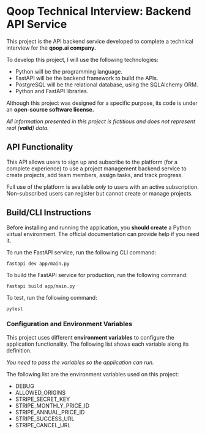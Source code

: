 # Qoop Technical Interview: Backend API Service

This project is the API backend service developed to complete a technical interview for the **qoop.ai company.**

To develop this project, I will use the following technologies:

- Python will be the programming language.
- FastAPI will be the backend framework to build the APIs.
- PostgreSQL will be the relational database, using the SQLAlchemy ORM.
- Python and FastAPI libraries.

Although this project was designed for a specific purpose, its code is under an **open-source software license.**

_All information presented in this project is fictitious and does not represent real (**valid**) data._

## API Functionality

This API allows users to sign up and subscribe to the platform (for a complete experience) to use a project management backend service to create projects, add team members, assign tasks, and track progress.

Full use of the platform is available _only_ to users with an active subscription. Non-subscribed users can register but cannot create or manage projects.

## Build/CLI Instructions

Before installing and running the application, you **should create** a Python virtual environment. The official documentation can provide help if you need it.

To run the FastAPI service, run the following CLI command:

```cli
fastapi dev app/main.py
```

To build the FastAPI service for production, run the following command:

```cli
fastapi build app/main.py
```

To test, run the following command:

```cli
pytest
```

### Configuration and Environment Variables

This project uses different **environment variables** to configure the application functionality. The following list shows each variable along its definition.

_You need to pass the variables so the application can run._

The following list are the environment variables used on this project:

- DEBUG
- ALLOWED_ORIGINS
- STRIPE_SECRET_KEY
- STRIPE_MONTHLY_PRICE_ID
- STRIPE_ANNUAL_PRICE_ID
- STRIPE_SUCCESS_URL
- STRIPE_CANCEL_URL
